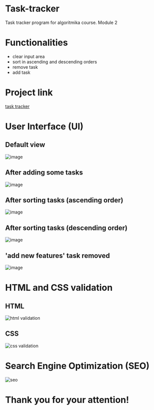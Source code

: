 # Task-tracker
Task tracker program for algoritmika course. Module 2

# Functionalities
- clear input area
- sort in ascending and descending orders
- remove task
- add task

# Project link
<a href="https://task-tracker001.netlify.app/">task tracker</a>

# User Interface (UI)
## Default view
![image](https://user-images.githubusercontent.com/56788221/162987080-1eba26ab-c27c-43d7-be80-52d0706e1f24.png)
## After adding some tasks
![image](https://user-images.githubusercontent.com/56788221/163045688-e7588408-403a-4b78-a2d2-1df9651df541.png)
## After sorting tasks (ascending order)
![image](https://user-images.githubusercontent.com/56788221/163045939-d55a98c5-0b86-4eda-ad6e-c62c378b754b.png)
## After sorting tasks (descending order)
![image](https://user-images.githubusercontent.com/56788221/163046049-bf4d4a17-f268-49d4-ad41-8de28ce88194.png)
## 'add new features' task removed
![image](https://user-images.githubusercontent.com/56788221/163046267-3fa47954-4b3f-4cd8-aa7a-175fc2565182.png)




# HTML and CSS validation
## HTML
<img src="#" alt="html validation">

## CSS
<img src="#" alt="css validation">

# Search Engine Optimization (SEO)
<img src="#" alt="seo">

# Thank you for your attention!



